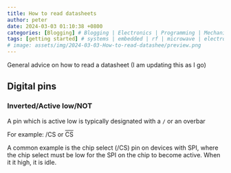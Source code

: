 ```yaml
---
title: How to read datasheets
author: peter
date: 2024-03-03 01:10:38 +0800
categories: [Blogging] # Blogging | Electronics | Programming | Mechanical
tags: [getting started] # systems | embedded | rf | microwave | electronics | solidworks | automation
# image: assets/img/2024-03-03-How-to-read-datashee/preview.png
---
```


General advice on how to read a datasheet (I am updating this as I go)

## Digital pins

### Inverted/Active low/NOT

A pin which is active low is typically designated with a `/` or an overbar

For example: /CS or <span style="text-decoration:overline">CS</span>

A common example is the chip select (/CS) pin on devices with SPI, where the chip select must be low for the SPI on the chip to become active. When it it high, it is idle.
